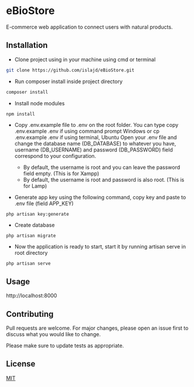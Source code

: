 # eBioStore
E-commerce web application to connect users with natural products.

## Installation

* Clone project using in your machine using cmd or terminal

```bash
git clone https://github.com/islajd/eBioStore.git
```

* Run composer install inside project directory
```bash
composer install
```

* Install node modules
```bash
npm install
```


* Copy .env.example file to .env on the root folder. You can type copy .env.example .env if using command prompt Windows or cp .env.example .env if using terminal, Ubuntu
Open your .env file and change the database name (DB_DATABASE) to whatever you have, username (DB_USERNAME) and password (DB_PASSWORD) field correspond to your configuration.
  * By default, the username is root and you can leave the password field empty. (This is for Xampp)
  * By default, the username is root and password is also root. (This is for Lamp)
  
* Generate app key using the following command, copy key and paste to .env file (field APP_KEY)
```$xslt
php artisan key:generate
```

* Create database

```$xslt
php artisan migrate
```

* Now the application is ready to start, start it by running artisan serve in root directory
```$xslt
php artisan serve
```

## Usage

http://localhost:8000

## Contributing
Pull requests are welcome. For major changes, please open an issue first to discuss what you would like to change.

Please make sure to update tests as appropriate.

## License
[MIT](LICENSE)
